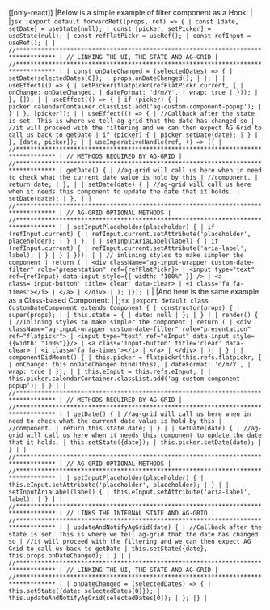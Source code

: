 [[only-react]]
|Below is a simple example of filter component as a Hook:
|
|`jsx |export default forwardRef((props, ref) => { | const [date, setDate] = useState(null); | const [picker, setPicker] = useState(null); | const refFlatPickr = useRef(); | const refInput = useRef(); | | //********************************************************************************* | // LINKING THE UI, THE STATE AND AG-GRID | //********************************************************************************* | | const onDateChanged = (selectedDates) => { | setDate(selectedDates[0]); | props.onDateChanged(); | }; | | useEffect(() => { | setPicker(flatpickr(refFlatPickr.current, { | onChange: onDateChanged, | dateFormat: 'd/m/Y', | wrap: true | })); | }, []); | | useEffect(() => { | if (picker) { | picker.calendarContainer.classList.add('ag-custom-component-popup'); | } | }, [picker]); | | useEffect(() => { | //Callback after the state is set. This is where we tell ag-grid that the date has changed so | //it will proceed with the filtering and we can then expect AG Grid to call us back to getDate | if (picker) { | picker.setDate(date); | } | }, [date, picker]); | | useImperativeHandle(ref, () => ({ | //********************************************************************************* | // METHODS REQUIRED BY AG-GRID | //********************************************************************************* | getDate() { | //ag-grid will call us here when in need to check what the current date value is hold by this | //component. | return date; | }, | | setDate(date) { | //ag-grid will call us here when it needs this component to update the date that it holds. | setDate(date); | }, | | //********************************************************************************* | // AG-GRID OPTIONAL METHODS | //********************************************************************************* | | setInputPlaceholder(placeholder) { | if (refInput.current) { | refInput.current.setAttribute('placeholder', placeholder); | } | }, | | setInputAriaLabel(label) { | if (refInput.current) { | refInput.current.setAttribute('aria-label', label); | } | } | })); | | // inlining styles to make simpler the component | return ( | <div className="ag-input-wrapper custom-date-filter" role="presentation" ref={refFlatPickr}> | <input type="text" ref={refInput} data-input style={{ width: "100%" }} /> | <a class='input-button' title='clear' data-clear> | <i class='fa fa-times'></i> | </a> | </div> | ); |}); |`
|
|And here is the same example as a Class-based Component:
|
|`jsx |export default class CustomDateComponent extends Component { | constructor(props) { | super(props); | | this.state = { | date: null | }; | } | | render() { | //Inlining styles to make simpler the component | return ( | <div className="ag-input-wrapper custom-date-filter" role="presentation" ref="flatpickr"> | <input type="text" ref="eInput" data-input style={{width: "100%"}}/> | <a class='input-button' title='clear' data-clear> | <i class='fa fa-times'></i> | </a> | </div> | ); | } | | componentDidMount() { | this.picker = flatpickr(this.refs.flatpickr, { | onChange: this.onDateChanged.bind(this), | dateFormat: 'd/m/Y', | wrap: true | }); | | this.eInput = this.refs.eInput; | | this.picker.calendarContainer.classList.add('ag-custom-component-popup'); | } | | //********************************************************************************* | // METHODS REQUIRED BY AG-GRID | //********************************************************************************* | | getDate() { | //ag-grid will call us here when in need to check what the current date value is hold by this | //component. | return this.state.date; | } | | setDate(date) { | //ag-grid will call us here when it needs this component to update the date that it holds. | this.setState({date}); | this.picker.setDate(date); | } | | //********************************************************************************* | // AG-GRID OPTIONAL METHODS | //********************************************************************************* | | setInputPlaceholder(placeholder) { | this.eInput.setAttribute('placeholder', placeholder); | } | | setInputAriaLabel(label) { | this.eInput.setAttribute('aria-label', label); | } | | //********************************************************************************* | // LINKS THE INTERNAL STATE AND AG-GRID | //********************************************************************************* | | updateAndNotifyAgGrid(date) { | //Callback after the state is set. This is where we tell ag-grid that the date has changed so | //it will proceed with the filtering and we can then expect AG Grid to call us back to getDate | this.setState({date}, this.props.onDateChanged); | } | | //********************************************************************************* | // LINKING THE UI, THE STATE AND AG-GRID | //********************************************************************************* | | onDateChanged = (selectedDates) => { | this.setState({date: selectedDates[0]}); | this.updateAndNotifyAgGrid(selectedDates[0]); | }; |} |`

